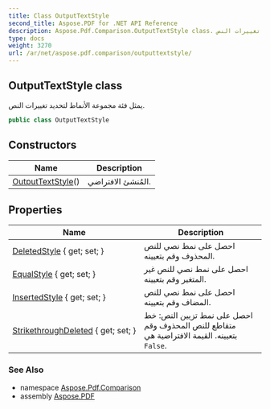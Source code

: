 ```yaml
---
title: Class OutputTextStyle
second_title: Aspose.PDF for .NET API Reference
description: Aspose.Pdf.Comparison.OutputTextStyle class. يمثل فئة مجموعة الأنماط لتحديد تغييرات النص
type: docs
weight: 3270
url: /ar/net/aspose.pdf.comparison/outputtextstyle/
---
```

## OutputTextStyle class

يمثل فئة مجموعة الأنماط لتحديد تغييرات النص.

```csharp
public class OutputTextStyle
```

## Constructors

| Name | Description |
| --- | --- |
| [OutputTextStyle](outputtextstyle/)() | المُنشئ الافتراضي. |

## Properties

| Name | Description |
| --- | --- |
| [DeletedStyle](../../aspose.pdf.comparison/outputtextstyle/deletedstyle/) { get; set; } | احصل على نمط نصي للنص المحذوف وقم بتعيينه. |
| [EqualStyle](../../aspose.pdf.comparison/outputtextstyle/equalstyle/) { get; set; } | احصل على نمط نصي للنص غير المتغير وقم بتعيينه. |
| [InsertedStyle](../../aspose.pdf.comparison/outputtextstyle/insertedstyle/) { get; set; } | احصل على نمط نصي للنص المضاف وقم بتعيينه. |
| [StrikethroughDeleted](../../aspose.pdf.comparison/outputtextstyle/strikethroughdeleted/) { get; set; } | احصل على نمط تزيين النص: خط متقاطع للنص المحذوف وقم بتعيينه. القيمة الافتراضية هي `False`. |

### See Also

* namespace [Aspose.Pdf.Comparison](../../aspose.pdf.comparison/)
* assembly [Aspose.PDF](../../)